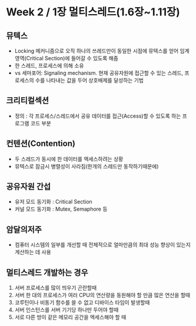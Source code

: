 # Week 2 / 1장 멀티스레드(1.6장~1.11장)

## 뮤텍스
- Locking 메커니즘으로 오직 하나의 쓰레드만이 동일한 시점에 뮤텍스를 얻어 임계 영역(Critical Section)에 들어갈 수 있도록 해줌
- 한 스레드, 프로세스에 의해 소유
- vs 세마포어: Signaling mechanism. 현재 공유자원에 접근할 수 있는 스레드, 프로세스의 수를 나타내는 값을 두어 상호배제를 달성하는 기법

## 크리티컬섹션
- 정의 : 각 프로세스/스레드에서 공유 데이터를 접근(Access)할 수 있도록 하는 프로그램 코드 부분

## 컨텐션(Contention)
- 두 스레드가 동시에 한 데이터를 액세스하려는 상황
- 뮤텍스로 잠금시 병렬성이 사라짐(한개의 스레드만 동작하기때문에)

## 공유자원 간섭
- 유저 모드 동기화 : Critical Section
- 커널 모드 동기화 : Mutex, Semaphore 등

## 암달의저주
- 컴퓨터 시스템의 일부를 개선할 때 전체적으로 얼마만큼의 최대 성능 향상이 있는지 계산하는 데 사용

## 멀티스레드 개발하는 경우
1. 서버 프로세스를 많이 띄우기 곤란할때
2. 서버 한 대의 프로세스가 여러 CPU의 연산량을 동원해야 할 만큼 많은 연산을 할때
3. 코루틴이나 비동기 함수를 쓸 수 없고 디바이스 타임이 발생할때
4. 서버 인스턴스를 서버 기기당 하나만 두어야 할때
5. 서로 다른 방이 같은 메모리 공간을 엑세스해야 할 때
